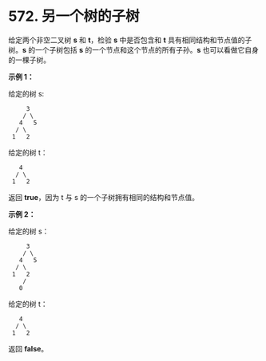 # 572. 另一个树的子树

给定两个非空二叉树 **s** 和 **t**，检验 **s** 中是否包含和 **t** 具有相同结构和节点值的子树。**s** 的一个子树包括 **s** 的一个节点和这个节点的所有子孙。**s** 也可以看做它自身的一棵子树。

**示例 1：**

给定的树 s:

```()
     3
    / \
   4   5
  / \
 1   2
```

给定的树 t：

```()
   4
  / \
 1   2
```

返回 **true**，因为 t 与 s 的一个子树拥有相同的结构和节点值。

**示例 2：**

给定的树 s：

```()
     3
    / \
   4   5
  / \
 1   2
    /
   0
```

给定的树 t：

```()
   4
  / \
 1   2
```

返回 **false**。
